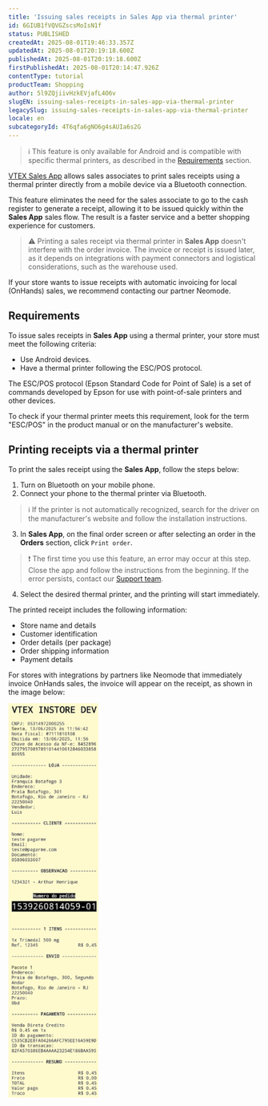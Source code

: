 ```yaml
---
title: 'Issuing sales receipts in Sales App via thermal printer'
id: 6GIUB1fVQVGZscsMoIsN1f
status: PUBLISHED
createdAt: 2025-08-01T19:46:33.357Z
updatedAt: 2025-08-01T20:19:18.600Z
publishedAt: 2025-08-01T20:19:18.600Z
firstPublishedAt: 2025-08-01T20:14:47.926Z
contentType: tutorial
productTeam: Shopping
author: 5l9ZQjiivHzkEVjafL4O6v
slugEN: issuing-sales-receipts-in-sales-app-via-thermal-printer
legacySlug: issuing-sales-receipts-in-sales-app-via-thermal-printer
locale: en
subcategoryId: 4T6qfa6gNO6g4sAUIa6s2G
---
```


> ℹ️ This feature is only available for Android and is compatible with specific thermal printers, as described in the [Requirements](#requirements) section.

[VTEX Sales App](https://help.vtex.com/en/tracks/instore-getting-started-and-setting-up--zav76TFEZlAjnyBVL5tRc) allows sales associates to print sales receipts using a thermal printer directly from a mobile device via a Bluetooth connection.

This feature eliminates the need for the sales associate to go to the cash register to generate a receipt, allowing it to be issued quickly within the **Sales App** sales flow. The result is a faster service and a better shopping experience for customers.

> ⚠️ Printing a sales receipt via thermal printer in **Sales App** doesn't interfere with the order invoice. The invoice or receipt is issued later, as it depends on integrations with payment connectors and logistical considerations, such as the warehouse used. 

If your store wants to issue receipts with automatic invoicing for local (OnHands) sales, we recommend contacting our partner Neomode.

## Requirements

To issue sales receipts in **Sales App** using a thermal printer, your store must meet the following criteria:

* Use Android devices.
* Have a thermal printer following the ESC/POS protocol.

The ESC/POS protocol (Epson Standard Code for Point of Sale) is a set of commands developed by Epson for use with point-of-sale printers and other devices.

To check if your thermal printer meets this requirement, look for the term "ESC/POS" in the product manual or on the manufacturer's website.

## Printing receipts via a thermal printer

To print the sales receipt using the **Sales App**, follow the steps below:

1. Turn on Bluetooth on your mobile phone.
2. Connect your phone to the thermal printer via Bluetooth.

  > ℹ️ If the printer is not automatically recognized, search for the driver on the manufacturer's website and follow the installation instructions.

3. In **Sales App**, on the final order screen or after selecting an order in the **Orders** section, click `Print order`.

  > ❗ The first time you use this feature, an error may occur at this step. Close the app and follow the instructions from the beginning. If the error persists, contact our [Support team](https://help.vtex.com/en/support).

4. Select the desired thermal printer, and the printing will start immediately.

The printed receipt includes the following information:

* Store name and details
* Customer identification
* Order details (per package)
* Order shipping information
* Payment details

For stores with integrations by partners like Neomode that immediately invoice OnHands sales, the invoice will appear on the receipt, as shown in the image below:

![thermic_printer_receipt_EN](https://raw.githubusercontent.com/vtexdocs/help-center-content/refs/heads/main/docs/en/tutorials/unified-commerce/vtex-sales-app/issuing-sales-receipts-in-sales-app-via-thermal-printer_1.png)
